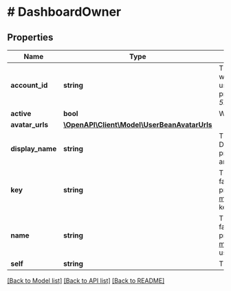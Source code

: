 # # DashboardOwner

## Properties

Name | Type | Description | Notes
------------ | ------------- | ------------- | -------------
**account_id** | **string** | The account ID of the user, which uniquely identifies the user across all Atlassian products. For example, *5b10ac8d82e05b22cc7d4ef5*. | [optional]
**active** | **bool** | Whether the user is active. | [optional]
**avatar_urls** | [**\OpenAPI\Client\Model\UserBeanAvatarUrls**](UserBeanAvatarUrls.md) |  | [optional]
**display_name** | **string** | The display name of the user. Depending on the user’s privacy setting, this may return an alternative value. | [optional]
**key** | **string** | This property is deprecated in favor of &#x60;accountId&#x60; because of privacy changes. See the [migration guide](https://developer.atlassian.com/cloud/jira/platform/deprecation-notice-user-privacy-api-migration-guide/) for details.   The key of the user. | [optional]
**name** | **string** | This property is deprecated in favor of &#x60;accountId&#x60; because of privacy changes. See the [migration guide](https://developer.atlassian.com/cloud/jira/platform/deprecation-notice-user-privacy-api-migration-guide/) for details.   The username of the user. | [optional]
**self** | **string** | The URL of the user. | [optional]

[[Back to Model list]](../../README.md#models) [[Back to API list]](../../README.md#endpoints) [[Back to README]](../../README.md)
